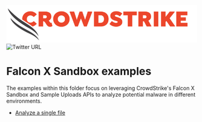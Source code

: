 ![CrowdStrike Falcon](https://raw.githubusercontent.com/CrowdStrike/falconpy/main/docs/asset/cs-logo.png)
![Twitter URL](https://img.shields.io/twitter/url?label=Follow%20%40CrowdStrike&style=social&url=https%3A%2F%2Ftwitter.com%2FCrowdStrike)

# Falcon X Sandbox examples
The examples within this folder focus on leveraging CrowdStrike's Falcon X Sandbox and Sample Uploads APIs to analyze potential malware in different environments.

- [Analyze a single file](single_scan)